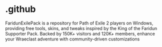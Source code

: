 # .github
FaridunExilePack is a repository for Path of Exile 2 players on Windows, providing free tools, skins, and tweaks inspired by the King of the Faridun Supporter Pack. Backed by 150K+ visitors and 120K+ members, enhance your Wraeclast adventure with community-driven customizations
